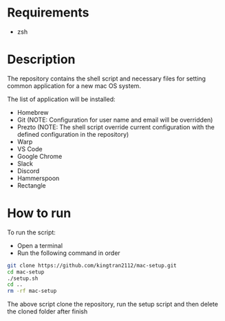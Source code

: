 # Requirements
* zsh
# Description

The repository contains the shell script and necessary files for setting
common application for a new mac OS system.

The list of application will be installed:
* Homebrew
* Git (NOTE: Configuration for user name and email will be overridden)
* Prezto (NOTE: The shell script override current configuration with the
defined configuration in the repository)
* Warp
* VS Code
* Google Chrome
* Slack
* Discord
* Hammerspoon
* Rectangle

# How to run

To run the script:
* Open a terminal
* Run the following command in order
```bash
git clone https://github.com/kingtran2112/mac-setup.git
cd mac-setup
./setup.sh
cd ..
rm -rf mac-setup
```
The above script clone the repository, run the setup script and then
delete the cloned folder after finish
